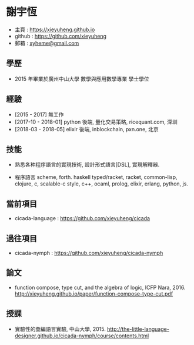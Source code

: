 # 謝宇恆

  - 主頁 : https://xieyuheng.github.io
  - github : https://github.com/xieyuheng
  - 郵箱 : xyheme@gmail.com

## 學歷

  - 2015 年畢業於廣州中山大學 數學與應用數學專業 學士學位

## 經驗

  - [2015 - 2017] 無工作
  - [2017-10 - 2018-01] python 後端, 量化交易策略, ricequant.com, 深圳
  - [2018-03 - 2018-05] elixir 後端, inblockchain, pxn.one, 北京

## 技能

  - 熟悉各种程序語言的實現技術,
    設計形式語言[DSL],
    實現解釋器.

  - 程序語言
    scheme, forth.
    haskell
    typed/racket,
    racket, common-lisp, clojure,
    c, scalable-c style, c++,
    ocaml, prolog,
    elixir, erlang,
    python, js.

## 當前項目

  - cicada-language :
    https://github.com/xieyuheng/cicada

## 過往項目

  - cicada-nymph :
    https://github.com/xieyuheng/cicada-nymph

## 論文

  - function compose, type cut, and the algebra of logic, ICFP Nara, 2016.
    http://xieyuheng.github.io/paper/function-compose-type-cut.pdf

## 授課

  - 實驗性的彙編語言實驗, 中山大學, 2015.
    http://the-little-language-designer.github.io/cicada-nymph/course/contents.html

